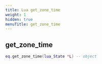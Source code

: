 ```yaml
---
title: Lua get_zone_time
weight: 1
hidden: true
menuTitle: get_zone_time
---
```

## get_zone_time
```lua
eq.get_zone_time(lua_State *L) -- object
```